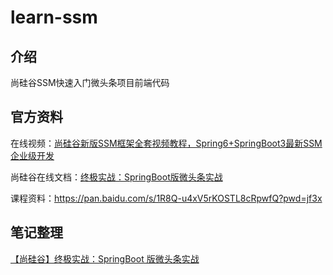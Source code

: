 # learn-ssm

## 介绍
尚硅谷SSM快速入门微头条项目前端代码

## 官方资料
在线视频：[尚硅谷新版SSM框架全套视频教程，Spring6+SpringBoot3最新SSM企业级开发](https://www.bilibili.com/video/BV1AP411s7D7?p=170)

尚硅谷在线文档：[终极实战：SpringBoot版微头条实战](https://www.wolai.com/ie9813gmgSnVnEbFCdWfM2)

课程资料：https://pan.baidu.com/s/1R8Q-u4xV5rKOSTL8cRpwfQ?pwd=jf3x

## 笔记整理

[【尚硅谷】终极实战：SpringBoot 版微头条实战](https://blog.shiguang666.eu.org/2024/09/10/e2c85322eace/)



